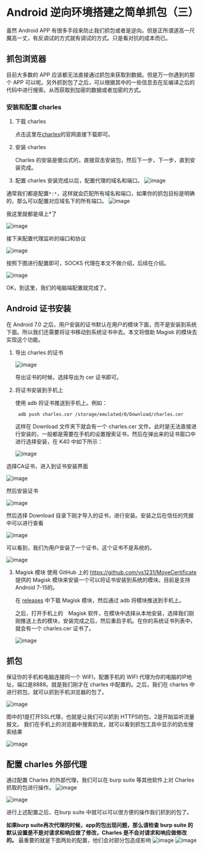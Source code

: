# Android 逆向环境搭建之简单抓包（三）
虽然 Android APP 有很多手段来防止我们抓包或者是逆向。但是正所谓道高一尺魔高一丈，有反调试的方式就有调试的方式。只是看对抗的成本而已。
## 抓包浏览器
目前大多数的 APP 应该都无法直接通过抓包来获取到数据。但是万一你遇到的那个 APP 可以呢。另外抓到包了之后，可以根据其中的一些信息去在反编译之后的代码中进行搜索。从而获取到加密的数据或者加密的方式。
### 安装和配置 charles
1. 下载 charles

    点击这里在[charles](https://www.charlesproxy.com/download/)的官网直接下载即可。

2. 安装 charles

    Charles 的安装是傻瓜式的，直接双击安装包，然后下一步，下一步，直到安装完成。

3. 配置 charles
安装完成以后，配置代理的域名和端口。
![image](https://github.com/user-attachments/assets/f1b998e2-726d-44c1-b4b8-1b2efcf4f697)

通常我们都是配置`*:*`，这样就会匹配所有域名和端口，如果你的抓包目标是明确的，那么可以配置对应域名下的所有端口。
![image](https://github.com/user-attachments/assets/0970a690-6d77-4d89-904a-ba57d5bc036b)

我这里就都是填上*了

![image](https://github.com/user-attachments/assets/c622158e-004a-44f2-8057-ba2ac35f57c4)

接下来配置代理监听的端口和协议

![image](https://github.com/user-attachments/assets/8e0f5ce5-a378-4934-9351-ec01604e7406)


按照下图进行配置即可，SOCKS 代理在本文不做介绍，后续在介绍。

![image](https://github.com/user-attachments/assets/e413e6d5-5f67-4855-8703-bb93e2e45ef8)

OK，到这里，我们的电脑端配置就完成了。
## Android 证书安装
在 Android 7.0 之后，用户安装的证书默认在用户的模块下面，而不是安装到系统下面。所以我们还需要将证书移动到系统证书中去。本文将借助 Magisk 的模块去实现这个功能。
1. 导出 charles 的证书

   ![image](https://github.com/user-attachments/assets/93bd8b6a-c610-462c-976c-03846321176c)

    导出证书的时候，选择导出为 cer 证书即可。
2. 将证书安装到手机上

    使用 adb 将证书推送到手机上。例如：

        adb push charles.cer /storage/emulated/0/Download/charles.cer

    这样在 Download 文件夹下就会有一个 charles.cer 文件。此时是无法直接进行安装的，一般都是需要在手机的设置搜索证书，然后在弹出来的证书窗口中进行选择安装，在 K40 中如下所示：
    
    ![image](https://github.com/user-attachments/assets/626fe661-8f54-417b-922d-ba7c4145900e)

选择CA证书，进入到证书安装界面

![image](https://github.com/user-attachments/assets/b3fa40e3-47d1-452e-ad2c-dddf18d44f75)

然后安装证书

![image](https://github.com/user-attachments/assets/82604b1e-575d-4476-bbb0-f6d55873cd5d)

然后选择 Download 目录下刚才导入的证书，进行安装。安装之后在信任的凭据中可以进行查看

![image](https://github.com/user-attachments/assets/b42bae37-d209-4167-8bc7-f53d7882d1f5)

可以看到，我们为用户安装了一个证书，这个证书不是系统的。

![image](https://github.com/user-attachments/assets/00bfe3c9-0512-4261-abd4-fc4620c9f8c5)

3. Magisk 模块
    使用 GitHub 上的 https://github.com/ys1231/MoveCertificate 提供的 Magisk 模块来安装一个可以将证书安装到系统的模块。目前是支持 Android 7-15的。

    在 [releases](https://github.com/ys1231/MoveCertificate/releases) 中下载 Magisk 模块，然后通过 adb 将模块推送到手机上。

    之后，打开手机上的　Magisk 软件，在模块中选择从本地安装，选择我们刚刚推送上去的模块，安装完成之后，然后重启手机。在你的系统证书列表中，就会有一个 charles.cer 证书了。

    ![image](https://github.com/user-attachments/assets/7f9f651e-561b-4171-a320-da7d8ebfd373)

## 抓包
保证你的手机和电脑连接同一个 WIFI，配置手机的 WIFI 代理为你的电脑的IP地址，端口是8888。就是我们刚才在 charles 中配置的。之后，我们在 charles 中进行抓包，就可以抓到手机浏览器的包了。

![image](https://github.com/user-attachments/assets/3cfc990b-a7da-4640-8f57-525f6ce81201)

图中的1是打开SSL代理，也就是让我们可以抓到 HTTPS的包，2是开始监听流量报文。
我们在手机上的浏览器中搜索奶龙，就可以看到抓包工具中显示的奶龙搜索结果

![image](https://github.com/user-attachments/assets/8e4c5709-6334-45eb-a340-02e2ce1b4cf2)

## 配置 charles 外部代理
通过配置 Charles 的外部代理，我们可以在 burp suite 等其他软件上对 Charles 抓取的包进行操作。
![image](https://github.com/user-attachments/assets/b462d61f-cedc-49d3-b777-ae379d373bb8)

![image](https://github.com/user-attachments/assets/2b64cb58-2780-400c-ad52-bd2c56c948b9)

进行上述配置之后，在burp suite 中就可以可以很方便的操作我们抓到的包了。

**如果burp suite再次代理的时候，app的包出现问题，那么请检查 burp suite 的默认设置是不是对请求和响应做了修改，Charles 是不会对请求和响应做修改的。** 最重要的就是下面两处的配置，他们会对部分包造成影响
![image](https://github.com/user-attachments/assets/09c69155-293e-4dd1-aa30-aaf2adb3b99b)
![image](https://github.com/user-attachments/assets/8de61631-9bb6-4a16-8a7d-7b304c59f5c4)
